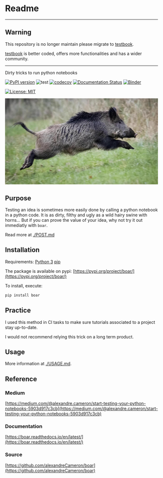 # Readme

---

## Warning

This repository is no longer maintain please migrate to [testbook](https://github.com/nteract/testbook).

[testbook](https://github.com/nteract/testbook) is better coded, offers more functionalities and has a wider community.

---

Dirty tricks to run python notebooks

[![PyPI version](https://badge.fury.io/py/boar.svg)](https://badge.fury.io/py/boar)
![test](https://github.com/alexandreCameron/boar/workflows/test/badge.svg)
[![codecov](https://codecov.io/gh/alexandreCameron/boar/branch/master/graph/badge.svg)](https://codecov.io/gh/alexandreCameron/boar)
[![Documentation Status](https://readthedocs.org/projects/boar/badge/?version=latest)](https://boar.readthedocs.io/en/latest/?badge=latest)
[![Binder](https://mybinder.org/badge_logo.svg)](https://mybinder.org/v2/gh/alexandreCameron/boar/master)

[![License: MIT](https://img.shields.io/badge/License-MIT-yellow.svg)](https://opensource.org/licenses/MIT)
<!-- ![PyPI - Downloads](https://img.shields.io/pypi/dm/boar) -->

[![view image on github](./img/boar.jpg)](https://github.com/alexandreCameron/boar/blob/master/img/boar.jpg)

## Purpose

Testing an idea is sometimes more easily done by calling a python notebook in a python code.
It is as dirty, filthy and ugly as a wild hairy swine with horns...
But if you can prove the value of your idea, why not try it out immediatly with `boar`.

Read more at [./POST.md](https://github.com/alexandreCameron/boar/blob/master/POST.md)

## Installation

Requirements:
[Python 3](https://www.python.org/downloads/)
[pip](https://pip.pypa.io/en/stable/installing/)

The package is available on pypi: [https://pypi.org/project/boar/](https://pypi.org/project/boar/)

To install, execute:

```bash
pip install boar
```

## Practice

I used this method in CI tasks to make sure tutorials associated to a project stay up-to-date.

I would not recommend relying this trick on a long term product.

## Usage

More information at [./USAGE.md](https://github.com/alexandreCameron/boar/blob/master/USAGE.md).

## Reference

### Medium

[https://medium.com/@alexandre.cameron/start-testing-your-python-notebooks-5903d917c3cb](https://medium.com/@alexandre.cameron/start-testing-your-python-notebooks-5903d917c3cb)

### Documentation

[https://boar.readthedocs.io/en/latest/](https://boar.readthedocs.io/en/latest/)

### Source

[https://github.com/alexandreCameron/boar](https://github.com/alexandreCameron/boar)
